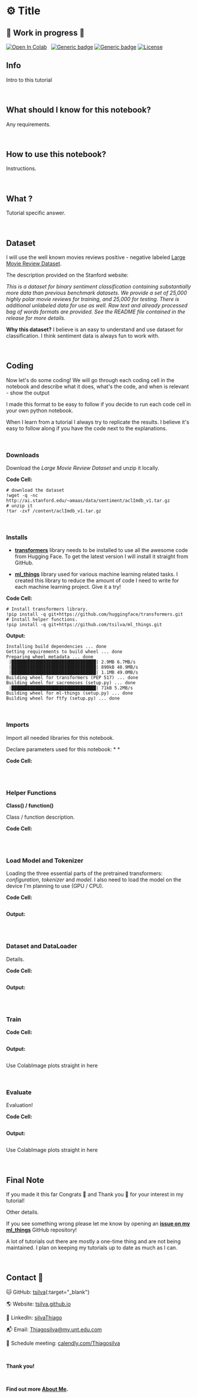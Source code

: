 # **:gear: Title**  

## **:construction: Work in progress :construction_worker:**

[![Open In Colab](https://colab.research.google.com/assets/colab-badge.svg)](https://colab.research.google.com/github/tsilva/ml_things/blob/master/notebooks/pytorch/finetune_transformers_pytorch.ipynb) &nbsp;
[![Generic badge](https://img.shields.io/badge/GitHub-Source-greensvg)](https://github.com/tsilva/ml_things/blob/master/notebooks/pytorch/finetune_transformers_pytorch.ipynb)
[![Generic badge](https://img.shields.io/badge/Download-Notebook-red.svg)](https://www.dropbox.com/s/h13v19ns3oig2rl/finetune_transformers_pytorch.ipynb?dl=1)
[![License](https://img.shields.io/badge/License-Apache%202.0-blue.svg)](https://opensource.org/licenses/Apache-2.0)


## **Info**

Intro to this tutorial

<br>

## **What should I know for this notebook?**

Any requirements.

<br>

## **How to use this notebook?**

Instructions.

<br>

## **What <any specific question>?**

Tutorial specific answer.

<br>

## **Dataset**

I will use the well known movies reviews positive - negative labeled [Large Movie Review Dataset](https://ai.stanford.edu/~amaas/data/sentiment/).

The description provided on the Stanford website:

*This is a dataset for binary sentiment classification containing substantially more data than previous benchmark datasets. We provide a set of 25,000 highly polar movie reviews for training, and 25,000 for testing. There is additional unlabeled data for use as well. Raw text and already processed bag of words formats are provided. See the README file contained in the release for more details.*

**Why this dataset?** I believe is an easy to understand and use dataset for classification. I think sentiment data is always fun to work with.

<br>

## **Coding**

Now let's do some coding! We will go through each coding cell in the notebook and describe what it does, what's the code, and when is relevant - show the output

I made this format to be easy to follow if you decide to run each code cell in your own python notebook.

When I learn from a tutorial I always try to replicate the results. I believe it's easy to follow along if you have the code next to the explanations.

<br>

### **Downloads**

Download the *Large Movie Review Dataset* and unzip it locally.

**Code Cell:**
```shell
# download the dataset
!wget -q -nc http://ai.stanford.edu/~amaas/data/sentiment/aclImdb_v1.tar.gz
# unzip it
!tar -zxf /content/aclImdb_v1.tar.gz
```

<br>

### **Installs**

* **[transformers](https://github.com/huggingface/transformers)** library needs to be installed to use all the awesome code from Hugging Face. To get the latest version I will install it straight from GitHub.

* **[ml_things](https://github.com/tsilva/ml_things)** library used for various machine learning related tasks. I created this library to reduce the amount of code I need to write for each machine learning project. Give it a try!

**Code Cell:**
```shell
# Install transformers library.
!pip install -q git+https://github.com/huggingface/transformers.git
# Install helper functions.
!pip install -q git+https://github.com/tsilva/ml_things.git
```
**Output:**
```shell
Installing build dependencies ... done
Getting requirements to build wheel ... done
Preparing wheel metadata ... done
 |████████████████████████████████| 2.9MB 6.7MB/s 
 |████████████████████████████████| 890kB 48.9MB/s 
 |████████████████████████████████| 1.1MB 49.0MB/s 
Building wheel for transformers (PEP 517) ... done
Building wheel for sacremoses (setup.py) ... done
 |████████████████████████████████| 71kB 5.2MB/s 
Building wheel for ml-things (setup.py) ... done
Building wheel for ftfy (setup.py) ... done
```

<br>

### **Imports**

Import all needed libraries for this notebook.

Declare parameters used for this notebook:
*
*

**Code Cell:**
```python

```

<br>

### **Helper Functions**


**Class() / function()** 

Class / function description.

**Code Cell:**
```python

```

<br>

### **Load Model and Tokenizer**

Loading the three essential parts of the pretrained transformers: *configuration*, *tokenizer* and *model*. I also need to load the
model on the device I'm planning to use (GPU / CPU).


**Code Cell:**
```python

```
**Output:**
```shell

```


<br>

### **Dataset and DataLoader**

Details.


**Code Cell:**
```python

```
**Output:**
```shell

```


<br>

### **Train**


**Code Cell:**
```python

```
**Output:**
```shell

```

Use ColabImage plots straight in here
![]()

<br>

### **Evaluate**

Evaluation!

**Code Cell:**
```python

```
**Output:**
```shell

```

Use ColabImage plots straight in here
![]()

<br>

## **Final Note**

If you made it this far Congrats :confetti_ball: and Thank you :pray: for your interest in my tutorial!

Other details.

If you see something wrong please let me know by opening an 
**[issue on my ml_things](https://github.com/tsilva/ml_things/issues/new/choose)** GitHub repository! 

A lot of tutorials out there are mostly a one-time thing and are not being maintained. I plan on keeping my 
tutorials up to date as much as I can.

<br>

## **Contact :fishing_pole_and_fish:**

:cat: GitHub: [tsilva](https://github.com/tsilva){:target="_blank"}

:earth_americas: Website: [tsilva.github.io](https://tsilva.github.io)

:necktie: LinkedIn: [silvaThiago](https://www.linkedin.com/in/silvaThiago)

:mailbox_with_mail: Email: [Thiagosilva@my.unt.edu.com](mailto:Thiagosilva@my.unt.edu.com?subject=GitHub%20Website)

:busts_in_silhouette: Schedule meeting: [calendly.com/Thiagosilva](https://calendly.com/Thiagosilva)

<br>

**Thank you!**

<br>


**Find out more [About Me](https://gist.github.com/tsilva/b8f5bdd93e577060d17048fd6a24b39d).**


<br>
